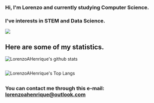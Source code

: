 ### Hi, I'm Lorenzo and currently studying Computer Science.
### I've interests in STEM and Data Science.     
 
<a href="https://www.youtube.com/watch?v=dQw4w9WgXcQ"><img src="https://user-images.githubusercontent.com/73097560/115834477-dbab4500-a447-11eb-908a-139a6edaec5c.gif"></a>

## Here are some of my statistics.

![LorenzoAHenrique's github stats](https://github-readme-stats.vercel.app/api?username=LorenzoAHenrique&show_icons=true&theme=tokyonight)

##

![LorenzoAHenrique's Top Langs]([https://github-readme-stats.vercel.app/api/top-langs/?username=LorenzoAHenrique&theme=tokyonight](https://camo.githubusercontent.com/5c99c0d9dd1d53541285f954be8febf06c0a7bedd129994677c493a51e4350f0/68747470733a2f2f6769746875622d726561646d652d73746174732e76657263656c2e6170702f6170692f746f702d6c616e67732f3f757365726e616d653d4c6f72656e7a6f4148656e7269717565267468656d653d746f6b796f6e69676874))  
## 

### You can contact me through this e-mail: lorenzoahenrique@outlook.com
